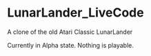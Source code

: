 # LunarLander_LiveCode
A clone of the old Atari Classic LunarLander

Currently in Alpha state. Nothing is playable.
